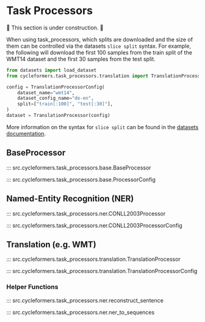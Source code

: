 # Task Processors

🚧 This section is under construction. 🚧

When using task_processors, which splits are downloaded and the size of them can be controlled via the datasets `slice split` syntax. For example, the following will download the first 100 samples from the train split of the WMT14 dataset and the first 30 samples from the test split.

```python
from datasets import load_dataset
from cycleformers.task_processors.translation import TranslationProcessor

config = TranslationProcessorConfig(
    dataset_name="wmt14",
    dataset_config_name="de-en",
    split=["train[:100]", "test[:30]"],
)
dataset = TranslationProcessor(config)
```

More information on the syntax for `slice split` can be found in the [datasets documentation](https://huggingface.co/docs/datasets/loading#slice-splits).

## BaseProcessor

::: src.cycleformers.task_processors.base.BaseProcessor

::: src.cycleformers.task_processors.base.ProcessorConfig


## Named-Entity Recognition (NER)

::: src.cycleformers.task_processors.ner.CONLL2003Processor

::: src.cycleformers.task_processors.ner.CONLL2003ProcessorConfig


## Translation (e.g. WMT)

::: src.cycleformers.task_processors.translation.TranslationProcessor

::: src.cycleformers.task_processors.translation.TranslationProcessorConfig


### Helper Functions

::: src.cycleformers.task_processors.ner.reconstruct_sentence

::: src.cycleformers.task_processors.ner.ner_to_sequences
